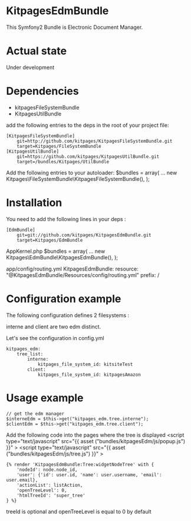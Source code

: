 KitpagesEdmBundle
=================

This Symfony2 Bundle is Electronic Document Manager.

Actual state
============
Under development

Dependencies
============
- kitpagesFileSystemBundle
- KitpagesUtilBundle

add the following entries to the deps in the root of your project file:

    [KitpagesFileSystemBundle]
        git=http://github.com/kitpages/KitpagesFileSystemBundle.git
        target=Kitpages/FileSystemBundle
    [KitpagesUtilBundle]
        git=https://github.com/kitpages/KitpagesUtilBundle.git
        target=/bundles/Kitpages/UtilBundle

Add the following entries to your autoloader:
        $bundles = array(
        ...
            new Kitpages\FileSystemBundle\KitpagesFileSystemBundle(),
        );

Installation
============
You need to add the following lines in your deps :

    [EdmBundle]
        git=git://github.com/kitpages/KitpagesEdmBundle.git
        target=Kitpages/EdmBundle

AppKernel.php
        $bundles = array(
        ...
            new Kitpages\EdmBundle\KitpagesEdmBundle(),
        );

app/config/routing.yml
    KitpagesEdmBundle:
        resource: "@KitpagesEdmBundle/Resources/config/routing.yml"
        prefix:   /

Configuration example
=====================
The following configuration defines 2 filesystems :

interne and client are two edm distinct.

Let's see the configuration in config.yml

    kitpages_edm:
        tree_list:
            interne:
                kitpages_file_system_id: kitsiteTest
            client:
                kitpages_file_system_id: kitpagesAmazon


Usage example
=============
    // get the edm manager
    $interneEdm = $this->get("kitpages_edm.tree.interne");
    $clientEdm = $this->get("kitpages_edm.tree.client");

Add the following code into the pages where the tree is displayed
    <link rel="stylesheet" href="{{ asset('bundles/kitpagesEdm/css/base.css') }}">
    <link rel="stylesheet" href="{{ asset('bundles/kitpagesEdm/css/popup.css') }}">
    <script type="text/javascript" src="{{ asset ("bundles/kitpagesEdm/js/popup.js") }}" ></script>
    <script type="text/javascript" src="{{ asset ("bundles/kitpagesEdm/js/tree.js") }}" ></script>


    {% render 'KitpagesEdmBundle:Tree:widgetNodeTree' with {
        'nodeId': node.node_id,
        'user': {'id': user.id, 'name': user.username, 'email': user.email},
        'actionList': listAction,
        'openTreeLevel': 0,
        'htmlTreeId': 'super_tree'
    } %}

treeId is optional and openTreeLevel is equal to 0 by default